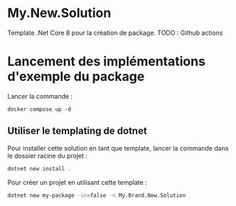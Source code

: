 # My.New.Solution

Template .Net Core 8 pour la création de package.
TODO : Github actions

# Lancement des implémentations d'exemple du package

Lancer la commande :

`docker compose up -d`

## Utiliser le templating de dotnet

Pour installer cette solution en tant que template, lancer la commande dans le dossier racine du projet :

```bash
dotnet new install .
```

Pour créer un projet en utilisant cette template :

```bash
dotnet new my-package -in=false -n My.Brand.New.Solution
```